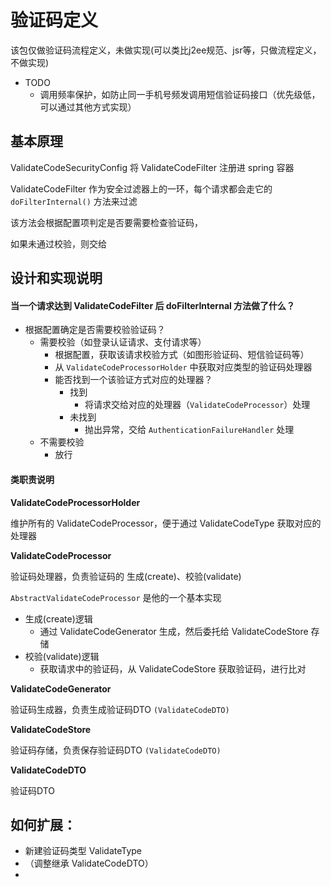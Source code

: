 # 验证码定义

该包仅做验证码流程定义，未做实现(可以类比j2ee规范、jsr等，只做流程定义，不做实现)

- TODO
    - 调用频率保护，如防止同一手机号频发调用短信验证码接口（优先级低，可以通过其他方式实现）

## 基本原理

ValidateCodeSecurityConfig 将 ValidateCodeFilter 注册进 spring 容器

ValidateCodeFilter 作为安全过滤器上的一环，每个请求都会走它的 `doFilterInternal()` 方法来过滤

该方法会根据配置项判定是否要需要检查验证码，

如果未通过校验，则交给

## 设计和实现说明

#### 当一个请求达到 ValidateCodeFilter 后 doFilterInternal 方法做了什么？

- 根据配置确定是否需要校验验证码？
    - 需要校验（如登录认证请求、支付请求等）
        - 根据配置，获取该请求校验方式（如图形验证码、短信验证码等）
        - 从 `ValidateCodeProcessorHolder` 中获取对应类型的验证码处理器
        - 能否找到一个该验证方式对应的处理器？
            - 找到
                - 将请求交给对应的处理器（`ValidateCodeProcessor`）处理
            - 未找到
                - 抛出异常，交给 `AuthenticationFailureHandler` 处理 
    - 不需要校验
        - 放行


#### 类职责说明

**ValidateCodeProcessorHolder**

维护所有的 ValidateCodeProcessor，便于通过 ValidateCodeType 获取对应的处理器


**ValidateCodeProcessor**

验证码处理器，负责验证码的 生成(create)、校验(validate)

`AbstractValidateCodeProcessor` 是他的一个基本实现

- 生成(create)逻辑
    - 通过 ValidateCodeGenerator 生成，然后委托给 ValidateCodeStore 存储
- 校验(validate)逻辑
    -  获取请求中的验证码，从 ValidateCodeStore 获取验证码，进行比对


**ValidateCodeGenerator**

验证码生成器，负责生成验证码DTO `(ValidateCodeDTO)`


**ValidateCodeStore**

验证码存储，负责保存验证码DTO `(ValidateCodeDTO)`


**ValidateCodeDTO**

验证码DTO


## 如何扩展：
- 新建验证码类型 ValidateType
- （调整继承 ValidateCodeDTO）
- 